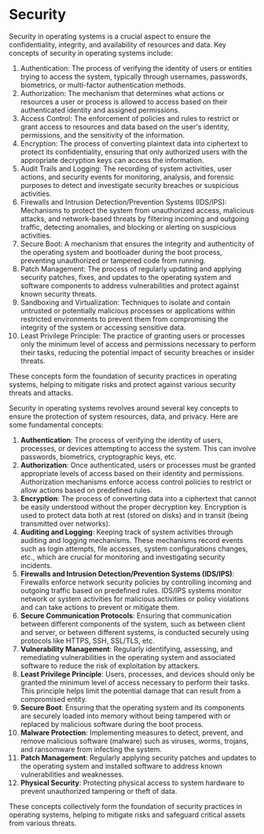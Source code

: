 # Security

Security in operating systems is a crucial aspect to ensure the confidentiality, integrity, and availability of resources and data. Key concepts of security in operating systems include:

1. Authentication: The process of verifying the identity of users or entities trying to access the system, typically through usernames, passwords, biometrics, or multi-factor authentication methods.
2. Authorization: The mechanism that determines what actions or resources a user or process is allowed to access based on their authenticated identity and assigned permissions.
3. Access Control: The enforcement of policies and rules to restrict or grant access to resources and data based on the user's identity, permissions, and the sensitivity of the information.
4. Encryption: The process of converting plaintext data into ciphertext to protect its confidentiality, ensuring that only authorized users with the appropriate decryption keys can access the information.
5. Audit Trails and Logging: The recording of system activities, user actions, and security events for monitoring, analysis, and forensic purposes to detect and investigate security breaches or suspicious activities.
6. Firewalls and Intrusion Detection/Prevention Systems (IDS/IPS): Mechanisms to protect the system from unauthorized access, malicious attacks, and network-based threats by filtering incoming and outgoing traffic, detecting anomalies, and blocking or alerting on suspicious activities.
7. Secure Boot: A mechanism that ensures the integrity and authenticity of the operating system and bootloader during the boot process, preventing unauthorized or tampered code from running.
8. Patch Management: The process of regularly updating and applying security patches, fixes, and updates to the operating system and software components to address vulnerabilities and protect against known security threats.
9. Sandboxing and Virtualization: Techniques to isolate and contain untrusted or potentially malicious processes or applications within restricted environments to prevent them from compromising the integrity of the system or accessing sensitive data.
10. Least Privilege Principle: The practice of granting users or processes only the minimum level of access and permissions necessary to perform their tasks, reducing the potential impact of security breaches or insider threats.

These concepts form the foundation of security practices in operating systems, helping to mitigate risks and protect against various security threats and attacks.

Security in operating systems revolves around several key concepts to ensure the protection of system resources, data, and privacy. Here are some fundamental concepts:

1. **Authentication**: The process of verifying the identity of users, processes, or devices attempting to access the system. This can involve passwords, biometrics, cryptographic keys, etc.
2. **Authorization**: Once authenticated, users or processes must be granted appropriate levels of access based on their identity and permissions. Authorization mechanisms enforce access control policies to restrict or allow actions based on predefined rules.
3. **Encryption**: The process of converting data into a ciphertext that cannot be easily understood without the proper decryption key. Encryption is used to protect data both at rest (stored on disks) and in transit (being transmitted over networks).
4. **Auditing and Logging**: Keeping track of system activities through auditing and logging mechanisms. These mechanisms record events such as login attempts, file accesses, system configurations changes, etc., which are crucial for monitoring and investigating security incidents.
5. **Firewalls and Intrusion Detection/Prevention Systems (IDS/IPS)**: Firewalls enforce network security policies by controlling incoming and outgoing traffic based on predefined rules. IDS/IPS systems monitor network or system activities for malicious activities or policy violations and can take actions to prevent or mitigate them.
6. **Secure Communication Protocols**: Ensuring that communication between different components of the system, such as between client and server, or between different systems, is conducted securely using protocols like HTTPS, SSH, SSL/TLS, etc.
7. **Vulnerability Management**: Regularly identifying, assessing, and remediating vulnerabilities in the operating system and associated software to reduce the risk of exploitation by attackers.
8. **Least Privilege Principle**: Users, processes, and devices should only be granted the minimum level of access necessary to perform their tasks. This principle helps limit the potential damage that can result from a compromised entity.
9. **Secure Boot**: Ensuring that the operating system and its components are securely loaded into memory without being tampered with or replaced by malicious software during the boot process.
10. **Malware Protection**: Implementing measures to detect, prevent, and remove malicious software (malware) such as viruses, worms, trojans, and ransomware from infecting the system.
11. **Patch Management**: Regularly applying security patches and updates to the operating system and installed software to address known vulnerabilities and weaknesses.
12. **Physical Security**: Protecting physical access to system hardware to prevent unauthorized tampering or theft of data.

These concepts collectively form the foundation of security practices in operating systems, helping to mitigate risks and safeguard critical assets from various threats.